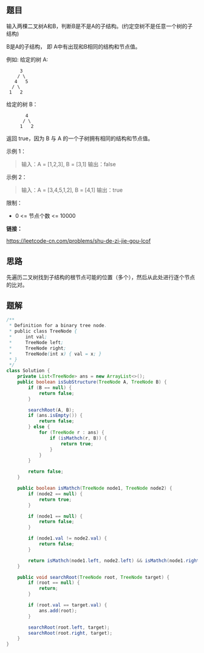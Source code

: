 ## 题目

输入两棵二叉树A和B，判断B是不是A的子结构。(约定空树不是任意一个树的子结构)

B是A的子结构， 即 A中有出现和B相同的结构和节点值。

例如:
给定的树 A:

     	 3
    	/ \
       4   5
      / \
     1   2

给定的树 B：

```
       4
      / \
     1   2
```

返回 true，因为 B 与 A 的一个子树拥有相同的结构和节点值。

示例 1：

> 输入：A = [1,2,3], B = [3,1]
> 输出：false

示例 2：

> 输入：A = [3,4,5,1,2], B = [4,1]
> 输出：true

限制：
* 0 <= 节点个数 <= 10000

**链接：**

https://leetcode-cn.com/problems/shu-de-zi-jie-gou-lcof

## 思路

先遍历二叉树找到子结构的根节点可能的位置（多个），然后从此处进行逐个节点的比对。

## 题解

```java
/**
 * Definition for a binary tree node.
 * public class TreeNode {
 *     int val;
 *     TreeNode left;
 *     TreeNode right;
 *     TreeNode(int x) { val = x; }
 * }
 */
class Solution {
    private List<TreeNode> ans = new ArrayList<>();
    public boolean isSubStructure(TreeNode A, TreeNode B) {
        if (B == null) {
            return false;
        }

        searchRoot(A, B);
        if (ans.isEmpty()) {
            return false;
        } else {
            for (TreeNode r : ans) {
                if (isMathch(r, B)) {
                    return true;
                }
            }
        }

        return false;
    }

    public boolean isMathch(TreeNode node1, TreeNode node2) {
        if (node2 == null) {
            return true;
        }

        if (node1 == null) {
            return false;
        }

        if (node1.val != node2.val) {
            return false;
        }

        return isMathch(node1.left, node2.left) && isMathch(node1.right, node2.right);
    }

    public void searchRoot(TreeNode root, TreeNode target) {
        if (root == null) {
            return;
        }

        if (root.val == target.val) {
            ans.add(root);
        }

        searchRoot(root.left, target);
        searchRoot(root.right, target);
    }
}
```


